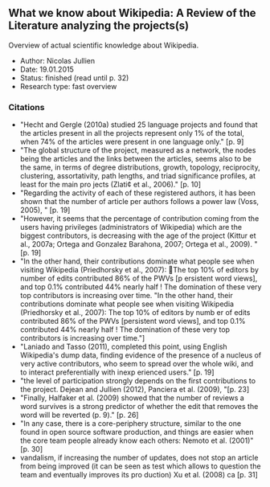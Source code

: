## What we know about Wikipedia: A Review of the Literature analyzing the projects(s)

Overview of actual scientific knowledge about Wikipedia.

- Author: Nicolas Jullien
- Date: 19.01.2015
- Status: finished (read until p. 32)
- Research type: fast overview

### Citations
- "Hecht and Gergle (2010a) studied 25 language projects and found that the articles present in all the projects represent only 1% of the total, when 74% of the articles were present in one language only." [p. 9]
- "The global structure of the project, measured as a network, the nodes being the articles and the links between the articles, seems also to be the same, in terms of degree distributions, growth, topology, reciprocity, clustering, assortativity, path lengths, and triad significance profiles, at least for the main pro jects (Zlati¢ et al., 2006)." [p. 10]
- "Regarding the activity of each of these registered authors, it has been shown that the number of article per authors follows a power law (Voss, 2005), " [p. 19]
- "However, it seems that the percentage of contribution coming from the users having privileges (administrators of Wikipedia) which are the biggest contributors, is decreasing with the age of the project (Kittur et al., 2007a; Ortega and Gonzalez Barahona, 2007; Ortega et al., 2009). " [p. 19]
-  "In the other hand, their contributions dominate what people see when visiting Wikipedia (Priedhorsky et al., 2007): The top 10% of editors by number of edits contributed 86% of the PWVs [p ersistent word views], and top 0.1% contributed 44% nearly half ! The domination of these very top contributors is increasing over time. "In the other hand, their contributions dominate what people see when visiting Wikipedia (Priedhorsky et al., 2007): The top 10% of editors by numb er of edits contributed 86% of the PWVs [persistent word views], and top 0.1% contributed 44% nearly half ! The domination of these very top contributors is increasing over time."]
- "Laniado and Tasso (2011), completed this point, using English Wikipedia's dump data, finding evidence of the presence of a nucleus of very active contributors, who seem to spread over the whole wiki, and to interact preferentially with inexp erienced users." [p. 19]
- "the level of participation strongly depends on the first contributions to the project. Dejean and Jullien (2012), Panciera et al. (2009),  "[p. 23]
- "Finally, Halfaker et al. (2009) showed that the number of reviews a word survives is a strong predictor of whether the edit that removes the word will be reverted (p. 9)." [p. 26]
- "In any case, there is a core-periphery structure, similar to the one found in open source software production, and things are easier when the core team people already know each others: Nemoto et al. (2001)"[p. 30]
-  vandalism, if increasing the number of updates, does not stop an article from being improved (it can be seen as test which allows to question the team and eventually improves
its pro duction) Xu et al. (2008) ca [p. 31]


